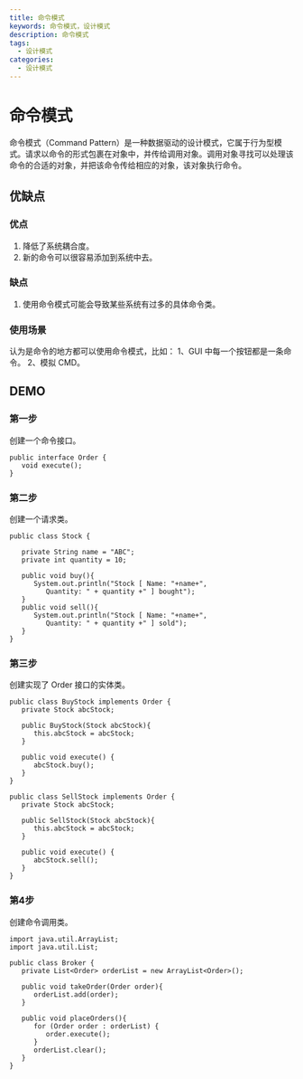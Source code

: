 ```yaml
---
title: 命令模式
keywords: 命令模式，设计模式
description: 命令模式 
tags:
  - 设计模式
categories:
  - 设计模式
---
```



# 命令模式

命令模式（Command Pattern）是一种数据驱动的设计模式，它属于行为型模式。请求以命令的形式包裹在对象中，并传给调用对象。调用对象寻找可以处理该命令的合适的对象，并把该命令传给相应的对象，该对象执行命令。



## 优缺点

### 优点
1. 降低了系统耦合度。
2. 新的命令可以很容易添加到系统中去。

### 缺点
1. 使用命令模式可能会导致某些系统有过多的具体命令类。



### 使用场景

认为是命令的地方都可以使用命令模式，比如： 1、GUI 中每一个按钮都是一条命令。 2、模拟 CMD。


## DEMO

### 第一步

创建一个命令接口。

```
public interface Order {
   void execute();
}
```

### 第二步

创建一个请求类。

```
public class Stock {
   
   private String name = "ABC";
   private int quantity = 10;
 
   public void buy(){
      System.out.println("Stock [ Name: "+name+", 
         Quantity: " + quantity +" ] bought");
   }
   public void sell(){
      System.out.println("Stock [ Name: "+name+", 
         Quantity: " + quantity +" ] sold");
   }
}
```

### 第三步

创建实现了 Order 接口的实体类。

```
public class BuyStock implements Order {
   private Stock abcStock;
 
   public BuyStock(Stock abcStock){
      this.abcStock = abcStock;
   }
 
   public void execute() {
      abcStock.buy();
   }
}

```

```
public class SellStock implements Order {
   private Stock abcStock;
 
   public SellStock(Stock abcStock){
      this.abcStock = abcStock;
   }
 
   public void execute() {
      abcStock.sell();
   }
}
```

### 第4步

创建命令调用类。

```
import java.util.ArrayList;
import java.util.List;
 
public class Broker {
   private List<Order> orderList = new ArrayList<Order>(); 
 
   public void takeOrder(Order order){
      orderList.add(order);      
   }
 
   public void placeOrders(){
      for (Order order : orderList) {
         order.execute();
      }
      orderList.clear();
   }
}
```


